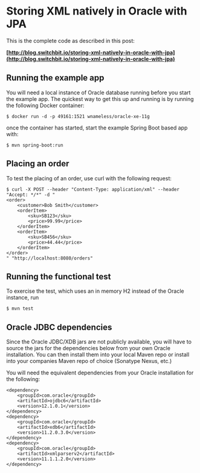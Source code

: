 # Storing XML natively in Oracle with JPA

This is the complete code as described in this post:

**[http://blog.switchbit.io/storing-xml-natively-in-oracle-with-jpa](http://blog.switchbit.io/storing-xml-natively-in-oracle-with-jpa)**

## Running the example app

You will need a local instance of Oracle database running before you start the example app.
The quickest way to get this up and running is by running the following Docker container:

```
$ docker run -d -p 49161:1521 wnameless/oracle-xe-11g
```

once the container has started, start the example Spring Boot based app with:

```
$ mvn spring-boot:run
```

## Placing an order

To test the placing of an order, use curl with the following request:

```
$ curl -X POST --header "Content-Type: application/xml" --header "Accept: */*" -d "
<order>
    <customer>Bob Smith</customer>
    <orderItem>
        <sku>SB123</sku>
        <price>99.99</price>
    </orderItem>
    <orderItem>
        <sku>SB456</sku>
        <price>44.44</price>
    </orderItem>
</order>
" "http://localhost:8080/orders"
```

## Running the functional test

To exercise the test, which uses an in memory H2 instead of the Oracle instance, run

```
$ mvn test
```

## Oracle JDBC dependencies

Since the Oracle JDBC/XDB jars are not publicly available, you will have to source the jars for the dependencies below from your own Oracle installation. You can then install them into your local Maven repo or install into your companies Maven repo of choice (Sonatype Nexus, etc.)

You will need the equivalent dependencies from your Oracle installation for the following:

```
<dependency>
    <groupId>com.oracle</groupId>
    <artifactId>ojdbc6</artifactId>
    <version>12.1.0.1</version>
</dependency>
<dependency>
    <groupId>com.oracle</groupId>
    <artifactId>xdb6</artifactId>
    <version>11.2.0.3.0</version>
</dependency>
<dependency>
    <groupId>com.oracle</groupId>
    <artifactId>xmlparserv2</artifactId>
    <version>11.1.1.2.0</version>
</dependency>
```


